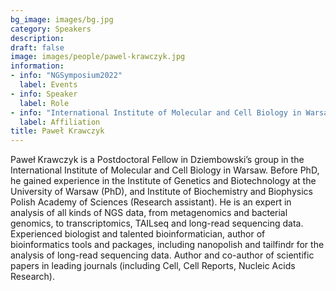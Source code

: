 ```yaml
---
bg_image: images/bg.jpg
category: Speakers
description: 
draft: false
image: images/people/pawel-krawczyk.jpg
information:
- info: "NGSymposium2022"
  label: Events
- info: Speaker
  label: Role
- info: "International Institute of Molecular and Cell Biology in Warsaw, Poland"
  label: Affiliation
title: Paweł Krawczyk
---
```


Paweł Krawczyk is a Postdoctoral Fellow in Dziembowski’s group in the International Institute of Molecular and Cell Biology in Warsaw. Before PhD, he gained experience in the Institute of Genetics and Biotechnology at the University of Warsaw (PhD), and Institute of Biochemistry and Biophysics Polish Academy of Sciences (Research assistant). He is an expert in analysis of all kinds of NGS data, from metagenomics and bacterial genomics, to transcriptomics, TAILseq and long-read sequencing data.
Experienced biologist and talented bioinformatician, author of bioinformatics tools and packages, including nanopolish and tailfindr for the analysis of long-read sequencing data. Author and co-author of scientific papers in leading journals (including Cell, Cell Reports, Nucleic Acids Research).


